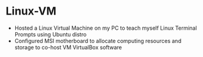 # Linux-VM
- Hosted a Linux Virtual Machine on my PC to teach myself Linux Terminal Prompts using Ubuntu distro
- Configured MSI motherboard to allocate computing resources and storage to co-host VM VirtualBox software
